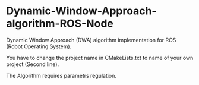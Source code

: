 # Dynamic-Window-Approach-algorithm-ROS-Node

Dynamic Window Approach (DWA) algorithm implementation for ROS (Robot Operating System).

You have to change the project name in CMakeLists.txt to name of your own project (Second line).

The Algorithm requires parametrs regulation. 

